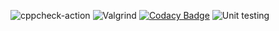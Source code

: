 ![cppcheck-action](https://github.com/stepin105186/Miniproject-105186/workflows/cppcheck-action/badge.svg)
![Valgrind](https://github.com/stepin105186/Miniproject-105186/workflows/Valgrind/badge.svg)
[![Codacy Badge](https://app.codacy.com/project/badge/Grade/13d4cc92e3644fa99ea92ec48e4043dd)](https://www.codacy.com/gh/stepin105186/GuessNumber/dashboard?utm_source=github.com&amp;utm_medium=referral&amp;utm_content=stepin105186/GuessNumber&amp;utm_campaign=Badge_Grade)
![Unit testing](https://github.com/stepin105186/GuessNumber/workflows/Unit%20testing/badge.svg)
